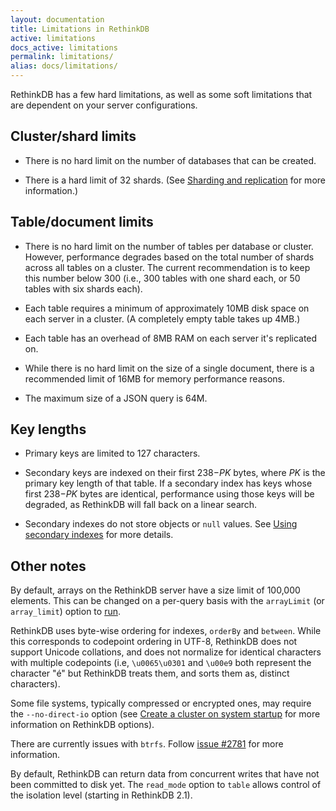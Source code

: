 ```yaml
---
layout: documentation
title: Limitations in RethinkDB
active: limitations
docs_active: limitations
permalink: limitations/
alias: docs/limitations/
---
```


RethinkDB has a few hard limitations, as well as some soft limitations that are dependent on your server configurations.

## Cluster/shard limits ##

* There is no hard limit on the number of databases that can be created. 

* There is a hard limit of 32 shards. (See [Sharding and replication](/docs/sharding-and-replication/) for more information.)

## Table/document limits ##

* There is no hard limit on the number of tables per database or cluster. However, performance degrades based on the total number of shards across all tables on a cluster. The current recommendation is to keep this number below 300 (i.e., 300 tables with one shard each, or 50 tables with six shards each).

* Each table requires a minimum of approximately 10MB disk space on each server in a cluster. (A completely empty table takes up 4MB.)

* Each table has an overhead of 8MB RAM on each server it's replicated on.

* While there is no hard limit on the size of a single document, there is a recommended limit of 16MB for memory performance reasons.

* The maximum size of a JSON query is 64M.

## Key lengths ##

* Primary keys are limited to 127 characters.

* Secondary keys are indexed on their first 238&minus;*PK* bytes, where *PK* is the primary key length of that table. If a secondary index has keys whose first 238&minus;*PK* bytes are identical, performance using those keys will be degraded, as RethinkDB will fall back on a linear search.

* Secondary indexes do not store objects or `null` values. See [Using secondary indexes](/docs/secondary-indexes/) for more details.

## Other notes ##

By default, arrays on the RethinkDB server have a size limit of 100,000 elements. This can be changed on a per-query basis with the `arrayLimit` (or `array_limit`) option to [run](/api/javascript/run).

RethinkDB uses byte-wise ordering for indexes, `orderBy` and `between`. While this corresponds to codepoint ordering in UTF-8, RethinkDB does not support Unicode collations, and does not normalize for identical characters with multiple codepoints (i.e, `\u0065\u0301` and `\u00e9` both represent the character "&eacute;" but RethinkDB treats them, and sorts them as, distinct characters).

Some file systems, typically compressed or encrypted ones, may require the `--no-direct-io` option (see [Create a cluster on system startup](/docs/cluster-on-startup/) for more information on RethinkDB options).

There are currently issues with `btrfs`. Follow [issue #2781](https://github.com/rethinkdb/rethinkdb/issues/2781) for more information.

By default, RethinkDB can return data from concurrent writes that have not been committed to disk yet. The `read_mode` option to `table` allows control of the isolation level (starting in RethinkDB 2.1).
